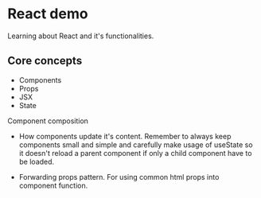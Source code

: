 # React demo

Learning about React and it's functionalities.

## Core concepts
- Components
- Props
- JSX
- State


Component composition


- How components update it's content. Remember to always keep components small and simple and carefully make usage of useState so it doesn't reload a parent component if only a child component have to be loaded.

- Forwarding props pattern. For using common html props into component function.